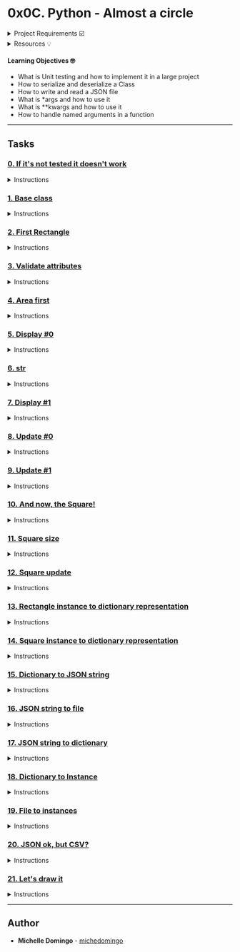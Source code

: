 # 0x0C. Python - Almost a circle

<details><summary>Project Requirements ☑️</summary>

#### Python Scripts
- Allowed editors: vi, vim, emacs
- All your files will be interpreted/compiled on Ubuntu 14.04 LTS using python3 (version 3.4.3)
- All your files should end with a new line
- The first line of all your files should be exactly #!/usr/bin/python3
- A README.md file, at the root of the folder of the project, is mandatory
- Your code should use the PEP 8 style (version 1.7.*)
- All your files must be executable
- The length of your files will be tested using wc
- All your modules should be documented: python3 -c 'print(__import__("my_module").__doc__)'
- All your classes should be documented: python3 -c 'print(__import__("my_module").MyClass.__doc__)'
- All your functions (inside and outside a class) should be documented: python3 -c 'print(__import__("my_module").my_function.__doc__)' and python3 -c 'print(__import__("my_module").MyClass.my_function.__doc__)'
#### Python Unit Tests
- Allowed editors: vi, vim, emacs
- All your files should end with a new line
- All your test files should be inside a folder tests
- You have to use the unittest module
- All your test files should be python files (extension: .py)
- All your test files and folders should start with test_
- Your file organization in the tests folder should be the same as your project: ex: for models/base.py, unit tests must be in: tests/test_models/test_base.py
- All your tests should be executed by using this command: python3 -m unittest discover tests
- You can also test file by file by using this command: python3 -m unittest tests/test_models/test_base.py
- We strongly encourage you to work together on test cases so that you don’t miss any edge case
</details>

<details><summary>Resources 💡</summary>

* [args/kwargs](https://yasoob.me/2013/08/04/args-and-kwargs-in-python-explained/)
* [JSON encoder and decoder](https://docs.python.org/3/library/json.html)
* [unittest module](https://docs.python.org/3/library/unittest.html#module-unittest)
* [Python test cheatsheet](https://www.pythonsheets.com/notes/python-tests.html)
</details>

#### Learning Objectives 🤓

* What is Unit testing and how to implement it in a large project
* How to serialize and deserialize a Class
* How to write and read a JSON file
* What is *args and how to use it
* What is **kwargs and how to use it
* How to handle named arguments in a function

---
## Tasks

### [0. If it's not tested it doesn't work](./tests/)
<details><summary>Instructions</summary><br>

* All your files, classes and methods must be unit tested and be PEP 8 validated
```

```
</details>

### [1. Base class](./models/base.py)
<details><summary>Instructions</summary><br>

* Write the first class Base:
```

```
</details>

### [2. First Rectangle](./models/rectangle.py)
<details><summary>Instructions</summary><br>

* Write the class Rectangle that inherits from Base:
```

```
</details>

### [3. Validate attributes](./models/rectangle.py)
<details><summary>Instructions</summary><br>

* Update the class Rectangle by adding validation of all setter methods and instantiation (id excluded):
```

```
</details>

### [4. Area first](./models/rectangle.py)
<details><summary>Instructions</summary><br>

* Update the class Rectangle by adding the public method def area(self): that returns the area value of the Rectangle instance.
```

```
</details>

### [5. Display #0](./models/rectangle.py)
<details><summary>Instructions</summary><br>

* Update the class Rectangle by adding the public method def display(self): that prints in stdout the Rectangle instance with the character # - you don’t need to handle x and y here.
```

```
</details>

### [6. __str__](./models/rectangle.py)
<details><summary>Instructions</summary><br>

* Update the class Rectangle by overriding the __str__ method so that it returns [Rectangle] (<id>) <x>/<y> - <width>/<height>
```

```
</details>

### [7. Display #1](./models/rectangle.py)
<details><summary>Instructions</summary><br>

* Update the class Rectangle by improving the public method def display(self): to print in stdout the Rectangle instance with the character # by taking care of x and y
```

```
</details>

### [8. Update #0](./models/rectangle.py)
<details><summary>Instructions</summary><br>

* Update the class Rectangle by adding the public method def update(self, *args): that assigns an argument to each attribute:
```

```
</details>

### [9. Update #1](./models/rectangle.py)
<details><summary>Instructions</summary><br>

* Update the class Rectangle by updating the public method def update(self, *args): by changing the prototype to update(self, *args, **kwargs) that assigns a key/value argument to attributes:
```

```
</details>

### [10. And now, the Square!](./models/square.py)
<details><summary>Instructions</summary><br>

* Write the class Square that inherits from Rectangle:
```

```
</details>

### [11. Square size](./models/square.py)
<details><summary>Instructions</summary><br>

* Update the class Square by adding the public getter and setter size
```

```
</details>

### [12. Square update](./models/square.py)
<details><summary>Instructions</summary><br>

* Update the class Square by adding the public method def update(self, *args, **kwargs) that assigns attributes:
```

```
</details>

### [13. Rectangle instance to dictionary representation](./models/rectangle.py)
<details><summary>Instructions</summary><br>

* Update the class Rectangle by adding the public method def to_dictionary(self): that returns the dictionary representation of a Rectangle:
```

```
</details>

### [14. Square instance to dictionary representation](./models/square.py)
<details><summary>Instructions</summary><br>

* Update the class Square by adding the public method def to_dictionary(self): that returns the dictionary representation of a Square:
```

```
</details>

### [15. Dictionary to JSON string](./models/base.py)
<details><summary>Instructions</summary><br>

* JSON is one of the standard formats for sharing data representation.
```

```
</details>

### [16. JSON string to file](./models/base.py)
<details><summary>Instructions</summary><br>

* Update the class Base by adding the class method def save_to_file(cls, list_objs): that writes the JSON string representation of list_objs to a file:
```

```
</details>

### [17. JSON string to dictionary](./models/base.py)
<details><summary>Instructions</summary><br>

* Update the class Base by adding the static method def from_json_string(json_string): that returns the list of the JSON string representation json_string:
```

```
</details>

### [18. Dictionary to Instance](./models/base.py)
<details><summary>Instructions</summary><br>

* Update the class Base by adding the class method def create(cls, **dictionary): that returns an instance with all attributes already set:
```

```
</details>

### [19. File to instances](./models/base.py)
<details><summary>Instructions</summary><br>

* Update the class Base by adding the class method def load_from_file(cls): that returns a list of instances:
```

```
</details>

### [20. JSON ok, but CSV?](./models/)
<details><summary>Instructions</summary><br>

* Update the class Base by adding the class methods def save_to_file_csv(cls, list_objs): and def load_from_file_csv(cls): that serializes and deserializes in CSV:
```

```
</details>

### [21. Let's draw it](./models/base.py)
<details><summary>Instructions</summary><br>

* Update the class Base by adding the static method def draw(list_rectangles, list_squares): that opens a window and draws all the Rectangles and Squares:
```

```
</details>

---

## Author
* **Michelle Domingo** - [michedomingo](https://github.com/michedomingo)